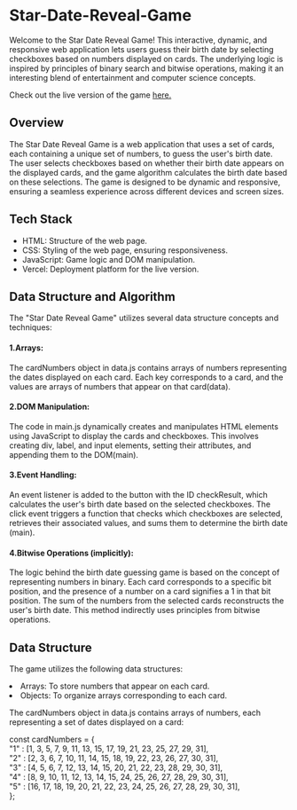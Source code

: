 ﻿# Star-Date-Reveal-Game

Welcome to the Star Date Reveal Game! This interactive, dynamic, and responsive web application lets users guess their birth date by selecting checkboxes based on numbers displayed on cards. The underlying logic is inspired by principles of binary search and bitwise operations, making it an interesting blend of entertainment and computer science concepts.

Check out the live version of the game <a href="https://star-date-reveal-game-divyanshu-rs.vercel.app/">here.</a>

## Overview
The Star Date Reveal Game is a web application that uses a set of cards, each containing a unique set of numbers, to guess the user's birth date. The user selects checkboxes based on whether their birth date appears on the displayed cards, and the game algorithm calculates the birth date based on these selections. The game is designed to be dynamic and responsive, ensuring a seamless experience across different devices and screen sizes.

## Tech Stack
<ul>
<li>HTML: Structure of the web page.</li>
<li>CSS: Styling of the web page, ensuring responsiveness.</li>
<li>JavaScript: Game logic and DOM manipulation.</li>
<li>Vercel: Deployment platform for the live version.</li>
</ul>

## Data Structure and Algorithm 
The "Star Date Reveal Game" utilizes several data structure concepts and techniques:

#### 1.Arrays:
The cardNumbers object in data.js contains arrays of numbers representing the dates displayed on each card. Each key corresponds to a card, and the values are arrays of numbers that appear on that card​(data)​.

#### 2.DOM Manipulation:
The code in main.js dynamically creates and manipulates HTML elements using JavaScript to display the cards and checkboxes. This involves creating div, label, and input elements, setting their attributes, and appending them to the DOM​(main)​.

#### 3.Event Handling:
An event listener is added to the button with the ID checkResult, which calculates the user's birth date based on the selected checkboxes. The click event triggers a function that checks which checkboxes are selected, retrieves their associated values, and sums them to determine the birth date​(main)​.

#### 4.Bitwise Operations (implicitly):
The logic behind the birth date guessing game is based on the concept of representing numbers in binary. Each card corresponds to a specific bit position, and the presence of a number on a card signifies a 1 in that bit position. The sum of the numbers from the selected cards reconstructs the user's birth date. This method indirectly uses principles from bitwise operations.

## Data Structure
The game utilizes the following data structures:

<li>Arrays: To store numbers that appear on each card.</li>
<li>Objects: To organize arrays corresponding to each card.</li>

The cardNumbers object in data.js contains arrays of numbers, each representing a set of dates displayed on a card:
<table>
 <tr>
const cardNumbers = { <br>
 "1" : [1, 3, 5, 7, 9, 11, 13, 15, 17, 19, 21, 23, 25, 27, 29, 31],<br>
  "2" : [2, 3, 6, 7, 10, 11, 14, 15, 18, 19, 22, 23, 26, 27, 30, 31],<br>
  "3" : [4, 5, 6, 7, 12, 13, 14, 15, 20, 21, 22, 23, 28, 29, 30, 31],<br>
  "4" : [8, 9, 10, 11, 12, 13, 14, 15, 24, 25, 26, 27, 28, 29, 30, 31],<br>
  "5" : [16, 17, 18, 19, 20, 21, 22, 23, 24, 25, 26, 27, 28, 29, 30, 31],<br>
};<br>
 </tr>
</table>
